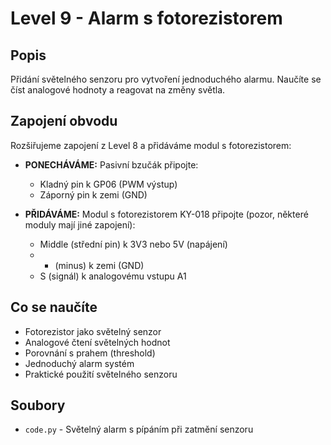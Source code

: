 # Level 9 - Alarm s fotorezistorem

## Popis
Přidání světelného senzoru pro vytvoření jednoduchého alarmu. Naučíte se číst analogové hodnoty a reagovat na změny světla.

## Zapojení obvodu
Rozšiřujeme zapojení z Level 8 a přidáváme modul s fotorezistorem:
- **PONECHÁVÁME:** Pasivní bzučák připojte:
  - Kladný pin k GP06 (PWM výstup)
  - Záporný pin k zemi (GND)

- **PŘIDÁVÁME:** Modul s fotorezistorem KY-018 připojte (pozor, některé moduly mají jiné zapojení):
  - Middle (střední pin) k 3V3 nebo 5V (napájení)
  - - (minus) k zemi (GND)
  - S (signál) k analogovému vstupu A1

## Co se naučíte
- Fotorezistor jako světelný senzor
- Analogové čtení světelných hodnot
- Porovnání s prahem (threshold)
- Jednoduchý alarm systém
- Praktické použití světelného senzoru

## Soubory
- `code.py` - Světelný alarm s pípáním při zatmění senzoru
